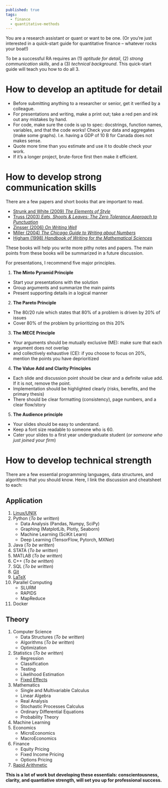 ```yaml
---
published: true
tags:
  - finance
  - quantitative-methods
---
```

You are a research assistant or quant or want to be one. (Or you’re just interested in a quick-start guide for quantitative finance – whatever rocks your boat!)

To be a successful RA requires an (1) _aptitude for detail_, (2) _strong communication skills_, and a (3) _technical background_. This quick-start guide will teach you how to do all 3.

# How to develop an aptitude for detail

- Before submitting anything to a researcher or senior, get it verified by a colleague.
- For presentations and writing, make a print out; take a red pen and ink out any mistakes by hand.
- For code, make sure the code is up to spec: docstrings, function names, variables, and that the code works! Check your data and aggregates (make some graphs). I.e. having a GDP of 10 B for Canada does not makes sense.
- Quote more time than you estimate and use it to double check your work.
- If it’s a longer project, brute-force first then make it efficient.

# How to develop strong communication skills

There are a few papers and short books that are important to read.

- [Strunk and White (2009) _The Elements of Style_](http://www.jlakes.org/ch/web/The-elements-of-style.pdf)
- [Truss (2003) _Eats, Shoots & Leaves: The Zero Tolerance Approach to Punctuation_](http://93.174.95.29/main/262000/9b1d0d6204c8718782759d24f98fa9a2/LYNNE%20TRUSS%20-%20EATS%2C%20SHOOTS%20%26%20LEAVES_%20WHY%2C%20COMMAS%20REALLY%20DO%20MAKE%20A%20DIFFERENCE%21-PROFILE%20BOOKS%20LTD%20%282006%29.pdf)
- [Zinsser (2006) _On Writing Well_](http://richardcolby.net/writ2000/wp-content/uploads/2017/09/On-Writing-Well-30th-Anniversa-Zinsser-William.pdf)
- [Miller (2004) _The Chicago Guide to Writing about Numbers_](http://93.174.95.29/main/479000/cf0ec8e2dd48f17fe28f248747dd6d2d/Jane%20E.%20Miller%20-%20The%20Chicago%20Guide%20to%20Writing%20about%20Numbers%20%28Chicago%20Guides%20to%20Writing%2C%20Editing%2C%20and%20Publishing%29%20%282004%29.pdf)
- [Higham (1998) _Handbook of Writing for the Mathematical Sciences_](http://93.174.95.29/main/274000/c2358571c7443872a9db30bd298a4765/Nicholas%20J.%20Higham%20-%20Handbook%20of%20Writing%20for%20the%20Mathematical%20Sciences-Society%20for%20Industrial%20and%20Applied%20Mathematics%20%281998%29.pdf)

These books will help you write more pithy notes and papers. The main points from these books will be summarized in a future discussion.

For presentations, I recommend five major principles.

1. **The Minto Pyramid Principle**
- Start your presentations with the solution
- Group arguments and summarize the main paints
- Present supporting details in a logical manner
2. **The Pareto Principle**
- The 80/20 rule which states that 80% of a problem is driven by 20% of issues
- Cover 80% of the problem by priioritizing on this 20%
3. **The MECE Principle**
- Your arguments should be mutually exclusive (ME): make sure that each argument does not overlap
- and collectively exhaustive (CE): if you choose to focus on 20%, mention the points you have deprioritized
4. **The Value Add and Clarity Principles**
- Each slide and discussion point should be clear and a definite value add. If it is not, remove the point.
- Implementation should be highlighted clearly (risks, benefits, and the primary thesis)
- There should be clear formatting (consistency), page numbers, and a clear flow/story
5. **The Audience principle**
- Your slides should be easy to understand.
- Keep a font size readable to someone who is 60.
- Cater your slides to a first year undergraduate student (*or someone who just joined your firm*)

# How to develop technical strength

There are a few essential programming languages, data structures, and algorithms that you should know. Here, I link the discussion and cheatsheet to each:

## Application

1. [Linux/UNIX](https://sbangalore.github.io/cheatsheet-for-unix-commands/)
2. Python (_To be written_)
	- Data Analysis (Pandas, Numpy, SciPy)
    - Graphing (MatplotLib, Plotly, Seaborn)
    - Machine Learning (SciKit Learn)
    - Deep Learning (TensorFlow, Pytorch, MXNet)
3. Java (_To be written_)
4. STATA (_To be written_)
5. MATLAB (_To be written_)
6. C++ (_To be written_)
7. SQL (_To be written_)
8. [Git](https://sbangalore.github.io/cheatsheet-for-git/)
9. [LaTeX](https://v1.overleaf.com/latex/templates/a-quick-guide-to-latex/fghqpfgnxggz.pdf)
10. Parallel Computing
	- SLURM
    - RAPIDS
    - MapReduce
11. Docker

## Theory

1. Computer Science
	- Data Structures (_To be written_)
	- Algorithms (_To be written_)
    - Optimization
2. Statistics (_To be written_)
    - Regression
    - Classification
    - Testing
    - Likelihood Estimation
    - [Fixed Effects](https://www.youtube.com/watch?v=J9UEYUXi6lY&t=2s)
3. Mathematics
	- Single and Multivariable Calculus
    - Linear Algebra
    - Real Analysis
    - Stochastic Processes Calculus
    - Ordinary Differential Equations
    - Probability Theory
4. Machine Learning
5. Economics
	- MicroEconomics
    - MacroEconomics
6. Finance
	- Equity Pricing
    - Fixed Income Pricing
    - Options Pricing
7. [Rapid Arithmetic](https://sbangalore.github.io/my-30-day-experiment-which-doubled-my-arithmetic-speed/)


**This is a lot of work but developing these essentials: conscientousness, clarity, and quantiative strength, will set you up for professional success.**

